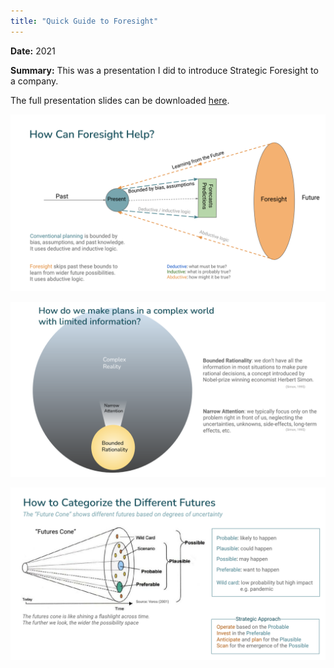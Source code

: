 ```yaml
---
title: "Quick Guide to Foresight"
---
```


**Date:** 2021

**Summary:** This was a presentation I did to introduce Strategic Foresight to a company. 

The full presentation slides can be downloaded [here](https://drive.google.com/file/d/14vOXOxAHpAYAR1lZowrvH-sXQj-NsiRA/view?usp=sharing). 

![how foresight can help](/assets/images/quick_guide_foresight_1.png)

![bounded_rationality](/assets/images/quick_guide_foresight_2.png)

![future cone](/assets/images/quick_guide_foresight_3.png)



